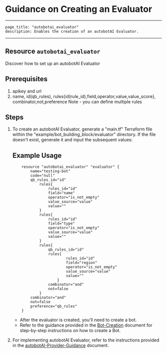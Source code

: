 # Guidance on Creating an Evaluator

---
    page_title: "autobotai_evaluator"
    description: Enables the creation of an autobotAI Evaluator.
---

## Resource `autobotai_evaluator`
Discover how to set up an autobotAI Evaluator

## Prerequisites
1. apikey and url
2. name, id(qb_rules), rules{id(rule_id),field,operator,value,value_score}, combinator,not,preference
Note - you can define multiple rules 

## Steps 
1. To create an autobotAI Evaluator, generate a "main.tf" Terraform file within the "example/bot_building_block/evaluator" directory. If the file doesn't exist, generate it and input the subsequent values:
    ## Example Usage 
    ```
        resource "autobotai_evaluator" "evaluator" {
            name="testing-bot"
            code="null"        
            qb_rules_id="id"
                rules{
                    rules_id="id"
                    field="name"
                    operator="is_not_empty"
                    value_source="value"  
                    value=""
                }
                rules{
                    rules_id="id"
                    field="type"
                    operator="is_not_empty"
                    value_source="value"  
                    value=""
                }
                rules{
                    qb_rules_id="id"
                    rules{
                            rules_id="id"
                            field="region"
                            operator="is_not_empty"
                            value_source="value"  
                            value=""
                        }
                    combinator="and"
                    not=false
                }
            combinator="and"
            not=false
            preference="qb_rules"
        }

    ```
    - After the evaluator is created, you'll need to create a bot. 
    - Refer to the guidance provided in the [Bot-Creation](resource_bot.md) document for step-by-step instructions on how to create a Bot.
 
2. For implementing autobotAI Evaluator, refer to the instructions provided in the [autobotAI-Provider-Guidance](provider_guidance.md) document.